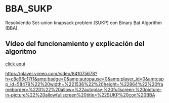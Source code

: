 # BBA_SUKP
Resolviendo Set-union knapsack problem (SUKP) con Binary Bat Algorithm (BBA).

## Vídeo del funcionamiento y explicación del algoritmo
<a href="https://player.vimeo.com/video/841075678?h=c8e96c17f1&amp;badge=0&amp;autopause=0&amp;player_id=0&amp;app_id=58479%22%20width=%221536%22%20height=%22864%22%20frameborder=%220%22%20allow=%22autoplay;%20fullscreen;%20picture-in-picture%22%20allowfullscreen%20title=%22SUKP%20con%20BBA" target="_blank" rel="noopener noreferrer">click aquí</a>


https://player.vimeo.com/video/841075678?h=c8e96c17f1&amp;badge=0&amp;autopause=0&amp;player_id=0&amp;app_id=58479%22%20width=%221536%22%20height=%22864%22%20frameborder=%220%22%20allow=%22autoplay;%20fullscreen;%20picture-in-picture%22%20allowfullscreen%20title=%22SUKP%20con%20BBA
